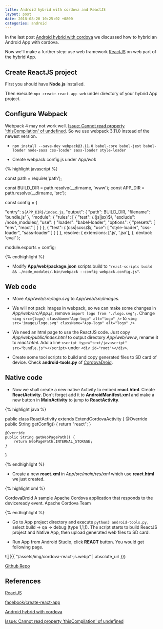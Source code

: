 ```yaml
---
title: Android hybrid with cordova and ReactJS
layout: post
date: 2018-08-20 10:25:02 +0800
categories: android
---
```


In the last post [Android hybrid with cordova](https://jie-meng.github.io/android/2018/08/13/android-hybrid-with-cordova.html) we discussed how to hybrid an Android App with cordova.

Now we'll make a further step: use web framework [ReactJS](https://reactjs.org/) on web part of the hybrid App.

## Create ReactJS project

First you should have **Node.js** installed.

Then execute `npx create-react-app web` under directory of your hybrid App project.

## Configure Webpack

Webpack 4 may not work well. [Issue: Cannot read property 'thisCompilation' of undefined](https://github.com/angular/angular-cli/issues/9794). So we use webpack 3.11.0 instead of the newest version.

- `npm install --save-dev webpack@3.11.0 babel-core babel-jest babel-loader node-sass css-loader sass-loader style-loader`

- Create webpack.config.js under _App/web_

{% highlight javascript %}

const path = require('path');

const BUILD_DIR = path.resolve(__dirname, 'www');
const APP_DIR = path.resolve(__dirname, 'src');

const config = {

   "entry": `${APP_DIR}/index.js`,
   "output": {
       "path": BUILD_DIR,
       "filename": 'bundle.js'
   },
   "module": {
       "rules": [
           {
               "test": /\.(js|jsx)$/,
               "exclude": /node_modules/,
               "use": {
                   "loader": "babel-loader",
                   "options": {
                       "presets": [
                           "env",
                           "react"
                       ]
                   }
               }
           },
           {
               "test": /\.(css|scss)$/,
               "use": [
                   "style-loader",
                   "css-loader",
                   "sass-loader"
               ]
           }
       ]
   },
   resolve: {
       extensions: ['.js', '.jsx'],
   },
   devtool: 'eval'
};

module.exports = config;

{% endhighlight %}

- Modify **App/web/package.json** scripts.build to `"react-scripts build && ./node_modules/.bin/webpack --config webpack.config.js"`.

## Web code

- Move _App/web/src/logo.svg_ to _App/web/src/images_.

- We will not pack images in webpack, so we can make some changes in _App/web/src/App.js_, remove `import logo from './logo.svg';`. Change `<img src={logo} className="App-logo" alt="logo" />` to `<img src='images/logo.svg' className="App-logo" alt="logo" />`

- We need an html page to use the ReactJS code. Just copy _App/web/public/index.html_ to output directory _App/web/www_, rename it to _react.html_. Add a line `<script type="text/javascript" src="bundle.js"></script>` under `<div id="root"></div>`.

- Create some tool scripts to build and copy generated files to SD card of device. Check **android-tools.py** of [CordovaDroid](https://github.com/jie-meng/CordovaDroid).

## Native code

- Now we shall create a new native Activity to embed **react.html**. Create **ReactActivity**. Don't forget add it to **AndroidManifest.xml** and make a new button in **MainActivity** to jump to **ReactActivity**.

{% highlight java %}

public class ReactActivity extends ExtendCordovaActivity {
    @Override
    public String getConfig() {
        return "react";
    }

    @Override
    public String getWebPagePath() {
        return WebPagePath.INTERNAL_STORAGE;
    }
}

{% endhighlight %}

- Create a new **react.xml** in _App/src/main/res/xml_ which use **react.html** we just created.

{% highlight xml %}

<?xml version='1.0' encoding='utf-8'?>
<widget android-versionCode="1" id="com.jmengxy.cordovadroid" version="1.0.0" >
    <feature name="Whitelist">
        <param name="android-package" value="org.apache.cordova.whitelist.WhitelistPlugin" />
        <param name="onload" value="true" />
    </feature>
    <name>CordovaDroid</name>
    <description>
        A sample Apache Cordova application that responds to the deviceready event.
    </description>
    <author email="dev@cordova.apache.org" href="http://cordova.io">
        Apache Cordova Team
    </author>
    <content src="react.html" />
    <access origin="*" />
    <allow-intent href="http://*/*" />
    <allow-intent href="https://*/*" />
    <allow-intent href="tel:*" />
    <allow-intent href="sms:*" />
    <allow-intent href="mailto:*" />
    <allow-intent href="geo:*" />
    <allow-intent href="market:*" />
    <preference name="loglevel" value="DEBUG" />
</widget>

{% endhighlight %}

- Go to App project directory and execute `python3 android-tools.py`, select build -> qa -> debug (type 1,1,1). The script starts to build ReactJS project and Native App, then upload generated web files to SD card.

- Run App from Android Studio, click **REACT** button. You would get following page.

![]({{ "/assets/img/cordova-react-js.webp" | absolute_url }})

[Github Repo](https://github.com/jie-meng/CordovaDroid)

## References

[ReactJS](https://reactjs.org/)

[facebook/create-react-app](https://github.com/facebook/create-react-app)

[Android hybrid with cordova](https://jie-meng.github.io/android/2018/08/13/android-hybrid-with-cordova.html)

[Issue: Cannot read property 'thisCompilation' of undefined](https://github.com/angular/angular-cli/issues/9794)